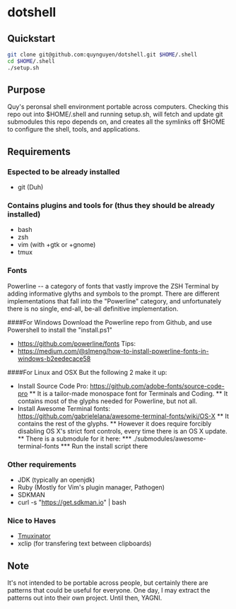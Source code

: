 # dotshell

## Quickstart
```bash
git clone git@github.com:quynguyen/dotshell.git $HOME/.shell
cd $HOME/.shell
./setup.sh
```

## Purpose
Quy's peronsal shell environment portable across computers.
Checking this repo out into $HOME/.shell and running setup.sh, will fetch and update git submodules this repo depends on, and creates all the symlinks off $HOME to configure the shell, tools, and applications.

## Requirements 

### Espected to be already installed
* git (Duh)

### Contains plugins and tools for (thus they should be already installed)
* bash
* zsh
* vim (with +gtk or +gnome)
* tmux

### Fonts

Powerline -- a category of fonts that vastly improve the ZSH Terminal by adding informative glyths and symbols to the prompt.  There are different implementations that fall into the "Powerline" category, and unfortunately there is no single, end-all, be-all definitive implementation.

####For Windows
Download the Powerline repo from Github, and use Powershell to install the "install.ps1"
* https://github.com/powerline/fonts
Tips:
* https://medium.com/@slmeng/how-to-install-powerline-fonts-in-windows-b2eedecace58

####For Linux and OSX
But the following 2 make it up:
* Install Source Code Pro: https://github.com/adobe-fonts/source-code-pro
** It is a tailor-made monospace font for Terminals and Coding.
** It contains most of the glyphs needed for Powerline, but not all.
* Install Awesome Terminal fonts: https://github.com/gabrielelana/awesome-terminal-fonts/wiki/OS-X
** It contains the rest of the glyphs.
** However it does require forcibly disabling OS X's strict font controls, every time there is an OS X update.
** There is a submodule for it here:
*** ./submodules/awesome-terminal-fonts
*** Run the install script there

### Other requirements
* JDK (typically an openjdk)
* Ruby (Mostly for Vim's plugin manager, Pathogen)
* SDKMAN
*   curl -s "https://get.sdkman.io" | bash

### Nice to Haves
* [Tmuxinator](https://github.com/tmuxinator/tmuxinator) 
* xclip (for transfering text between clipboards)

## Note
It's not intended to be portable across people, but certainly there are patterns that could be useful for everyone.  One day, I may extract the patterns out into their own project.  Until then, YAGNI.
